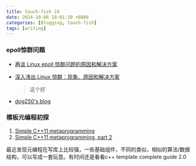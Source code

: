 ```yaml
---
title: touch-fish 24
date: 2024-10-08 18:01:10 +0800
categories: [Blogging, touch-fish]
tags: [writing]
---
```


### epoll惊群问题

+ [再谈 Linux epoll 惊群问题的原因和解决方案](https://mp.weixin.qq.com/s/xxjCrFH1361iG-srfNL9_Q)
+ [深入浅出 Linux 惊群：现象、原因和解决方案](https://zhuanlan.zhihu.com/p/385410196)
  > 这个好

+ [dog250's blog](https://blog.csdn.net/dog250?type=blog)

### 模板元编程初探

1. [Simple C++11 metaprogramming](https://www.boost.org/doc/libs/master/libs/mp11/doc/html/simple_cxx11_metaprogramming.html)
2. [Simple C++11 metaprogramming, part 2](https://www.boost.org/doc/libs/master/libs/mp11/doc/html/simple_cxx11_metaprogramming_2.html)

最近发现元编程在写库上比较强，一些基础组件，不同的类似，相似的算法/数据结构，可以写成一套玩意。有时间还是看看c++ template complete guide 2.0
